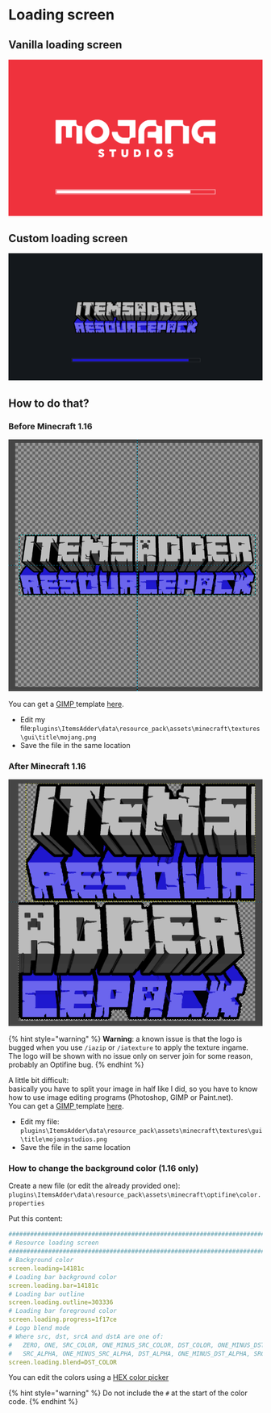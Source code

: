 # Loading screen

## Vanilla loading screen

![](../../../.gitbook/assets/immagine%20%2851%29.png)

## Custom loading screen

![](../../../.gitbook/assets/immagine%20%2848%29.png)

## How to do that?

### Before Minecraft 1.16

![](../../../.gitbook/assets/immagine%20%2847%29.png)

You can get a [GIMP ](https://www.gimp.org/downloads/)template [here](https://github.com/LoneDev6/SpigotUtilities/blob/master/ItemsAdder/various_files/mojang_template.xcf).

* Edit my file:`plugins\ItemsAdder\data\resource_pack\assets\minecraft\textures\gui\title\mojang.png`
* Save the file in the same location

### After Minecraft 1.16

![](../../../.gitbook/assets/immagine%20%2813%29.png)

{% hint style="warning" %}
**Warning**: a known issue is that the logo is bugged when you use `/iazip` or `/iatexture` to apply the texture ingame.  
The logo will be shown with no issue only on server join for some reason, probably an Optifine bug.
{% endhint %}

A little bit difficult:  
basically you have to split your image in half like I did, so you have to know how to use image editing programs \(Photoshop, GIMP or Paint.net\).  
You can get a [GIMP ](https://www.gimp.org/downloads/)template [here](https://github.com/LoneDev6/SpigotUtilities/blob/master/ItemsAdder/various_files/mojangstudios_template.xcf).

* Edit my file: `plugins\ItemsAdder\data\resource_pack\assets\minecraft\textures\gui\title\mojangstudios.png`
* Save the file in the same location

### How to change the background color \(1.16 only\)

Create a new file \(or edit the already provided one\): `plugins\ItemsAdder\data\resource_pack\assets\minecraft\optifine\color.properties`

Put this content:

```yaml
###############################################################################
# Resource loading screen
###############################################################################
# Background color
screen.loading=14181c
# Loading bar background color
screen.loading.bar=14181c
# Loading bar outline
screen.loading.outline=303336
# Loading bar foreground color
screen.loading.progress=1f17ce
# Logo blend mode
# Where src, dst, srcA and dstA are one of: 
#   ZERO, ONE, SRC_COLOR, ONE_MINUS_SRC_COLOR, DST_COLOR, ONE_MINUS_DST_COLOR, 
#   SRC_ALPHA, ONE_MINUS_SRC_ALPHA, DST_ALPHA, ONE_MINUS_DST_ALPHA, SRC_ALPHA_SATURATE
screen.loading.blend=DST_COLOR
```

You can edit the colors using a [HEX color picker](https://www.w3schools.com/colors/colors_picker.asp)

{% hint style="warning" %}
Do not include the `#` at the start of the color code.
{% endhint %}

